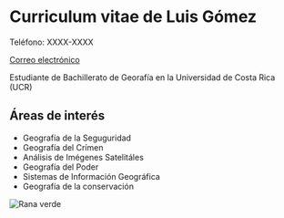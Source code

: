 # Curriculum vitae de Luis Gómez  

Teléfono: XXXX-XXXX

[Correo electrónico](luis.gomezmantilla@ucr.ac.cr)   

Estudiante de Bachillerato de Georafía en la Universidad de Costa Rica (UCR)

## Áreas de interés
- Geografía de la Seguguridad
- Geografía del Crímen
- Análisis de Imégenes Satelitáles 
- Geografía del Poder
- Sistemas de Información Geográfica
- Geografía de la conservación


![](https://misanimales.com/wp-content/uploads/2021/10/rana-ojos-rojos-hoja-640x800.jpg "Rana verde")
